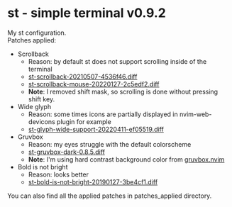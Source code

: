 # st - simple terminal v0.9.2
My st configuration.\
Patches applied:
- Scrollback
    - Reason: by default st does not support scrolling inside of the terminal
    - [st-scrollback-20210507-4536f46.diff](http://st.suckless.org/patches/scrollback/st-scrollback-20210507-4536f46.diff)
    - [st-scrollback-mouse-20220127-2c5edf2.diff](http://st.suckless.org/patches/scrollback/st-scrollback-mouse-20220127-2c5edf2.diff)
    - **Note**: I removed shift mask, so scrolling is done without pressing shift key.
- Wide glyph
    - Reason: some times icons are partially displayed in nvim-web-devicons plugin for example
    - [st-glyph-wide-support-20220411-ef05519.diff](http://st.suckless.org/patches/glyph_wide_support/st-glyph-wide-support-20220411-ef05519.diff)
- Gruvbox
    - Reason: my eyes struggle with the default colorscheme
    - [st-gruvbox-dark-0.8.5.diff](http://st.suckless.org/patches/gruvbox/st-gruvbox-dark-0.8.5.diff)
    - **Note**: I'm using hard contrast background color from [gruvbox.nvim]()
- Bold is not bright
    - Reason: looks better
    - [st-bold-is-not-bright-20190127-3be4cf1.diff](http://st.suckless.org/patches/bold-is-not-bright/st-bold-is-not-bright-20190127-3be4cf1.diff)

You can also find all the applied patches in patches_applied directory.
